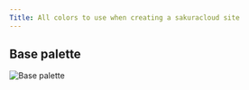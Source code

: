 ```yaml
---
Title: All colors to use when creating a sakuracloud site
---
```


## Base palette
![Base palette](/img/sakuracloud-color/base-palette.png)